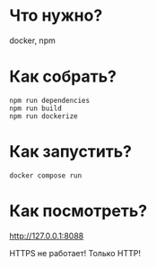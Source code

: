 # Что нужно?

docker, npm

# Как собрать?

```
npm run dependencies
npm run build
npm run dockerize
```

# Как запустить?

```
docker compose run
```

# Как посмотреть?

http://127.0.0.1:8088

HTTPS не работает! Только HTTP!